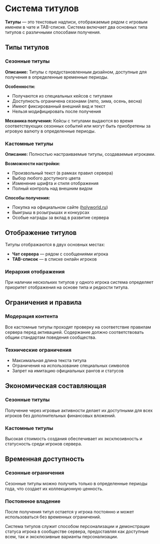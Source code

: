 # Система титулов

**Титулы** — это текстовые надписи, отображаемые рядом с игровым именем в чате и TAB-списке. Система включает два основных типа титулов с различными способами получения.

## Типы титулов

### Сезонные титулы

**Описание:** Титулы с предустановленным дизайном, доступные для получения в определенные временные периоды.

**Особенности:**
- Получаются из специальных кейсов с титулами
- Доступность ограничена сезонами (лето, зима, осень, весна)
- Имеют фиксированный внешний вид и текст
- Нельзя модифицировать после получения

**Механика получения:** Кейсы с титулами выдаются во время соответствующих сезонных событий или могут быть приобретены за игровую валюту в определенные периоды.

### Кастомные титулы

**Описание:** Полностью настраиваемые титулы, создаваемые игроками.

**Возможности настройки:**
- Произвольный текст (в рамках правил сервера)
- Выбор любого доступного цвета
- Изменение шрифта и стиля отображения
- Полный контроль над внешним видом

**Способы получения:**
- Покупка на официальном сайте ([holyworld.ru](https://holyworld.ru/payment/lite/3200))
- Выигрыш в розыгрышах и конкурсах
- Особые награды за вклад в развитие сервера

## Отображение титулов

Титулы отображаются в двух основных местах:
- **Чат сервера** — рядом с сообщениями игрока
- **TAB-список** — в списке онлайн игроков

### Иерархия отображения
При наличии нескольких титулов у одного игрока система определяет приоритет отображения на основе типа и редкости титула.

## Ограничения и правила

### Модерация контента
Все кастомные титулы проходят проверку на соответствие правилам сервера перед активацией. Содержание должно соответствовать общим стандартам поведения сообщества.

### Технические ограничения
- Максимальная длина текста титула
- Ограничения на использование специальных символов
- Запрет на имитацию официальных рангов и статусов

## Экономическая составляющая

### Сезонные титулы
Получение через игровые активности делает их доступными для всех игроков без дополнительных финансовых вложений.

### Кастомные титулы
Высокая стоимость создания обеспечивает их эксклюзивность и статусность среди игроков сервера.

## Временная доступность

### Сезонные ограничения
Сезонные титулы можно получить только в определенные периоды года, что создает их коллекционную ценность.

### Постоянное владение
После получения титул остается у игрока постоянно и может использоваться без временных ограничений.

Система титулов служит способом персонализации и демонстрации статуса игрока в сообществе сервера, предоставляя как доступные всем, так и эксклюзивные варианты персонализации.
